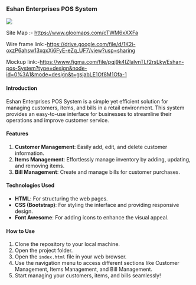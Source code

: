 ### Eshan Enterprises POS System

<img src="https://sp-ao.shortpixel.ai/client/to_webp,q_glossy,ret_img,w_920,h_1083/https://www.teamworkcommerce.com/wp-content/uploads/2022/07/sale-gif.gif">


Site Map :- https://www.gloomaps.com/cTWM6xXXFa

Wire frame link:-https://drive.google.com/file/d/1K2i-oxzP6ahsw13xqxXi6FyE-eZq_UF7/view?usp=sharing

Mockup link:-https://www.figma.com/file/pqj9k4IZIalvnTLf2rsLky/Eshan-pos-System?type=design&node-id=0%3A1&mode=design&t=gsjabLE1Of8M1Ofa-1

#### Introduction
Eshan Enterprises POS System is a simple yet efficient solution for managing customers, items, and bills in a retail environment. This system provides an easy-to-use interface for businesses to streamline their operations and improve customer service.

#### Features
1. **Customer Management**: Easily add, edit, and delete customer information.
2. **Items Management**: Effortlessly manage inventory by adding, updating, and removing items.
3. **Bill Management**: Create and manage bills for customer purchases.

#### Technologies Used
- **HTML**: For structuring the web pages.
- **CSS (Bootstrap)**: For styling the interface and providing responsive design.
- **Font Awesome**: For adding icons to enhance the visual appeal.

#### How to Use
1. Clone the repository to your local machine.
2. Open the project folder.
3. Open the `index.html` file in your web browser.
4. Use the navigation menu to access different sections like Customer Management, Items Management, and Bill Management.
5. Start managing your customers, items, and bills seamlessly!



